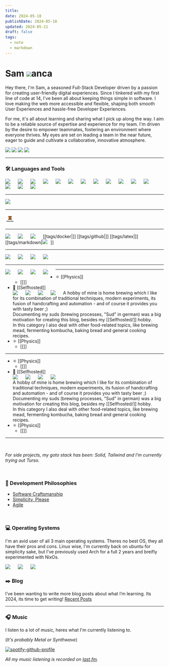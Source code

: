 ```yaml
---
title: 
date: 2024-05-18
publishDate: 2024-05-18
updated: 2024-05-21
draft: false
tags:
  - note
  - markdown
---
```

 
<!-- This page is the same as https://github.com/metruzanca/metruzanca -->

# Sam <img width="20px" style="margin-bottom:-0px" src="https://zanca.dev/static/icon.png"/>anca

Hey there, I'm Sam, a seasoned Full-Stack Developer driven by a passion for creating user-friendly digital experiences. Since I tinkered with my first line of code at 14, I've been all about keeping things simple in software. I love making the web more accessible and flexible, shaping both smooth User Experiences and hassle-free Developer Experiences.

For me, it's all about learning and sharing what I pick up along the way. I aim to be a reliable source of expertise and experience for my team. I'm driven by the desire to empower teammates, fostering an environment where everyone thrives. My eyes are set on leading a team in the near future, eager to guide and cultivate a collaborative, innovative atmosphere.
<!-- Color Palette:
  875cff: Purple-ish Blue
  f7e13a: Yellow
-->

<!-- https://github.com/DenverCoder1/custom-icon-badges -->

[<img src="https://custom-icon-badges.demolab.com/badge/-samuele@zanca.dev-875cff?style=for-the-badge&logo=mention&logoColor=white">](mailto:samuele+blog@zanca.dev)
[<img src="https://custom-icon-badges.demolab.com/badge/Jersey City, NJ-USA-875cff?style=for-the-badge&logo=location&logoColor=white">](https://www.google.com/maps/place/Jersey+City,+NJ)
[<img src="https://custom-icon-badges.demolab.com/badge/-Resume-875cff?style=for-the-badge&logo=download&logoColor=white">](https://solid-resume.vercel.app/metruzanca)
[<img src="https://custom-icon-badges.demolab.com/badge/-Schedule a Quick Meeting-f7e13a?style=for-the-badge&logo=calendar&logoColor=black">](https://cal.com/samzanca/15min)

---

### 🛠️ Languages and Tools

<!-- https://devicon.dev/ -->

<img align="left" width="30px" style="padding-right:10px;" src="https://cdn.jsdelivr.net/gh/devicons/devicon/icons/typescript/typescript-plain.svg"/>
<img align="left" width="30px" style="padding-right:10px;" src="https://cdn.jsdelivr.net/gh/devicons/devicon/icons/react/react-original.svg" />
<img align="left" width="30px" style="padding-right:10px;" src="https://cdn.jsdelivr.net/gh/devicons/devicon/icons/nextjs/nextjs-original.svg" />
<img align="left" width="30px" style="padding-right:10px;" src="https://cdn.jsdelivr.net/gh/devicons/devicon@latest/icons/tailwindcss/tailwindcss-original.svg" />
<img align="left" width="30px" style="padding-right:10px;" src="https://cdn.jsdelivr.net/gh/devicons/devicon/icons/css3/css3-original.svg" />
<img align="left" width="30px" style="padding-right:10px;" src="https://cdn.jsdelivr.net/gh/devicons/devicon/icons/linux/linux-original.svg" />
<img align="left" width="30px" style="padding-right:10px;" src="https://cdn.jsdelivr.net/gh/devicons/devicon/icons/git/git-original.svg" />
<img align="left" width="30px" style="padding-right:10px;" src="https://cdn.jsdelivr.net/gh/devicons/devicon/icons/svelte/svelte-original.svg" />
<img align="left" width="30px" style="padding-right:10px;" src="https://cdn.jsdelivr.net/gh/devicons/devicon/icons/nodejs/nodejs-original.svg" />
<img align="left" width="30px" style="padding-right:10px;" src="https://cdn.jsdelivr.net/gh/devicons/devicon/icons/csharp/csharp-plain.svg" />
<img align="left" width="30px" style="padding-right:10px;" src="https://cdn.jsdelivr.net/gh/devicons/devicon@latest/icons/go/go-original-wordmark.svg" />
<img align="left" width="30px" style="padding-right:10px;" src="https://cdn.jsdelivr.net/gh/devicons/devicon/icons/docker/docker-plain.svg" />
<img align="left" width="30px" style="padding-right:10px;" src="https://cdn.jsdelivr.net/gh/devicons/devicon/icons/postgresql/postgresql-plain.svg" />
<img align="left" width="30px" style="padding-right:10px;" src="https://cdn.jsdelivr.net/gh/devicons/devicon/icons/mongodb/mongodb-plain.svg" />
<img width="30px" style="padding-right:10px;" src="https://www.solidjs.com/img/logo/without-wordmark/logo.svg" />
<!-- Note, the last icon needs to have no alignment set -->

---

<img width="30px" style="padding-right:10px;" src="../content/zzz/static_files/Tailscale-Logo-Black.svg" />

---

<img width="30px" style="padding-right:10px;" src="https://raw.githubusercontent.com/zoylendt/zoylendt.github.io/v4/content/zzz/static_files/proxmox-logo-stacked-color.svg" />

---

[[tags/docker|<img align="left" width="30px" style="padding-right:10px;" src="https://cdn.jsdelivr.net/gh/devicons/devicon/icons/docker/docker-plain.svg" />]]
[[tags/github|<img align="left" width="30px" style="padding-right:10px;" src="https://cdn.jsdelivr.net/gh/devicons/devicon@latest/icons/github/github-original.svg" />]]
[[tags/latex|<img align="left" width="30px" style="padding-right:10px;" src="https://cdn.jsdelivr.net/gh/devicons/devicon@latest/icons/latex/latex-original.svg" />]]
[[tags/markdown|<img width="30px" style="padding-right:10px;" src="https://cdn.jsdelivr.net/gh/devicons/devicon@latest/icons/markdown/markdown-original.svg" />]]

---

[<img align="left" width="30px" style="padding-right:10px;" src="https://cdn.jsdelivr.net/gh/devicons/devicon/icons/docker/docker-plain.svg" />](tags/docker)
[<img align="left" width="30px" style="padding-right:10px;" src="https://cdn.jsdelivr.net/gh/devicons/devicon@latest/icons/github/github-original.svg" />](tags/github)
[<img align="left" width="30px" style="padding-right:10px;" src="https://cdn.jsdelivr.net/gh/devicons/devicon@latest/icons/latex/latex-original.svg" />](tags/latex)
[<img width="30px" style="padding-right:10px;" src="https://cdn.jsdelivr.net/gh/devicons/devicon@latest/icons/markdown/markdown-original.svg" />](tags/markdown)

---

[<img align="left" width="30px" style="padding-right:10px;" src="https://cdn.jsdelivr.net/gh/devicons/devicon/icons/docker/docker-plain.svg" />](tags/docker)
[<img align="left" width="30px" style="padding-right:10px;" src="https://cdn.jsdelivr.net/gh/devicons/devicon@latest/icons/github/github-original.svg" />](tags/github)
[<img align="left" width="30px" style="padding-right:10px;" src="https://cdn.jsdelivr.net/gh/devicons/devicon@latest/icons/latex/latex-original.svg" />](tags/latex)
[<img align="left" width="30px" style="padding-right:10px;" src="https://cdn.jsdelivr.net/gh/devicons/devicon@latest/icons/markdown/markdown-original.svg" />](tags/markdown)

---

- ⚛ [[Physics]]
   - [[]]
- 🐳 [[Selfhosted]]  
[<img align="left" width="30px" style="padding-right:10px;" src="https://cdn.jsdelivr.net/gh/devicons/devicon/icons/docker/docker-plain.svg" />](tags/docker)
[<img align="left" width="30px" style="padding-right:10px;" src="https://cdn.jsdelivr.net/gh/devicons/devicon@latest/icons/github/github-original.svg" />](tags/github)
[<img align="left" width="30px" style="padding-right:10px;" src="https://cdn.jsdelivr.net/gh/devicons/devicon@latest/icons/latex/latex-original.svg" />](tags/latex)
[<img align="left" width="30px" style="padding-right:10px;" src="https://cdn.jsdelivr.net/gh/devicons/devicon@latest/icons/markdown/markdown-original.svg" />](tags/markdown)
A hobby of mine is home brewing which I like for its combination of traditional techniques, modern experiments, its fusion of handcrafting and automation - and of course it provides you with tasty beer ;)  
Documenting my suds (brewing processes, "Sud" in german) was a big motivation for creating this blog, besides my [[Selfhosted/]] hobby.  
In this category I also deal with other food-related topics, like brewing mead, fermenting kombucha, baking bread and general cooking recipes.
- ⚛ [[Physics]]
   - [[]]

---

- ⚛ [[Physics]]
   - [[]]
- 🐳 [[Selfhosted]]  
[<img align="left" width="30px" style="padding-right:10px;" src="https://cdn.jsdelivr.net/gh/devicons/devicon/icons/docker/docker-plain.svg" />](tags/docker)
[<img align="left" width="30px" style="padding-right:10px;" src="https://cdn.jsdelivr.net/gh/devicons/devicon@latest/icons/github/github-original.svg" />](tags/github)
[<img align="left" width="30px" style="padding-right:10px;" src="https://cdn.jsdelivr.net/gh/devicons/devicon@latest/icons/latex/latex-original.svg" />](tags/latex)
[<img align="left" width="30px" style="padding-right:10px;" src="https://cdn.jsdelivr.net/gh/devicons/devicon@latest/icons/markdown/markdown-original.svg" />](tags/markdown)  
A hobby of mine is home brewing which I like for its combination of traditional techniques, modern experiments, its fusion of handcrafting and automation - and of course it provides you with tasty beer ;)  
Documenting my suds (brewing processes, "Sud" in german) was a big motivation for creating this blog, besides my [[Selfhosted/]] hobby.  
In this category I also deal with other food-related topics, like brewing mead, fermenting kombucha, baking bread and general cooking recipes.
- ⚛ [[Physics]]
   - [[]]

---

<br>

_For side projects, my goto stack has been: Solid, Tailwind and I'm currently trying out Turso._

<br>

### 🧠 Development Philosophies

- [Software Craftsmanship](https://manifesto.softwarecraftsmanship.org/)
- [Simplicity, Please](https://www.infoq.com/articles/simplicity-manifesto-development/)
- [Agile](https://agilemanifesto.org/)


<br>


### 💻 Operating Systems

I'm an avid user of all 3 main operating systems. Theres no best OS, they all have their pros and cons. Linux wise, I'm currently back on ubuntu for simplicity sake, but I've previously used Arch for a full 2 years and breifly experimented with NixOs.

<img align="left" width="30px" style="padding-right:10px;" src="https://cdn.jsdelivr.net/gh/devicons/devicon@latest/icons/ubuntu/ubuntu-original.svg" />
<img align="left" width="30px" style="padding-right:10px;" src="https://cdn.jsdelivr.net/gh/devicons/devicon/icons/apple/apple-original.svg" />
<img width="30px" style="padding-right:10px;" src="https://cdn.jsdelivr.net/gh/devicons/devicon/icons/windows8/windows8-original.svg" />

<br>

### ✒️ Blog
I’ve been wanting to write more blog posts about what I’m learning. Its 2024, its time to get writing! [Recent Posts](https://zanca.dev/blog/)

---

### 🎧 Music

I listen to a lot of music, heres what I'm currently listening to.

(_It's probably Metal or Synthwave_)

<!-- https://github.com/kittinan/spotify-github-profile -->

[![spotify-github-profile](https://spotify-github-profile.vercel.app/api/view?uid=metruzanca&cover_image=true&theme=default&show_offline=false&background_color=121212&bar_color=53b14f&bar_color_cover=true)](https://spotify-github-profile.vercel.app/api/view?uid=metruzanca&redirect=true)

_All my music listening is recorded on [last.fm](https://www.last.fm/user/metruzanca)._

<!-- https://github.com/anuraghazra/github-readme-stats -->
<!-- <img src="https://github-readme-stats.vercel.app/api?username=metruzanca&show_icons=true"/> -->


<!-- <img src="https://profile-counter.glitch.me/metruzanca/count.svg"> -->
